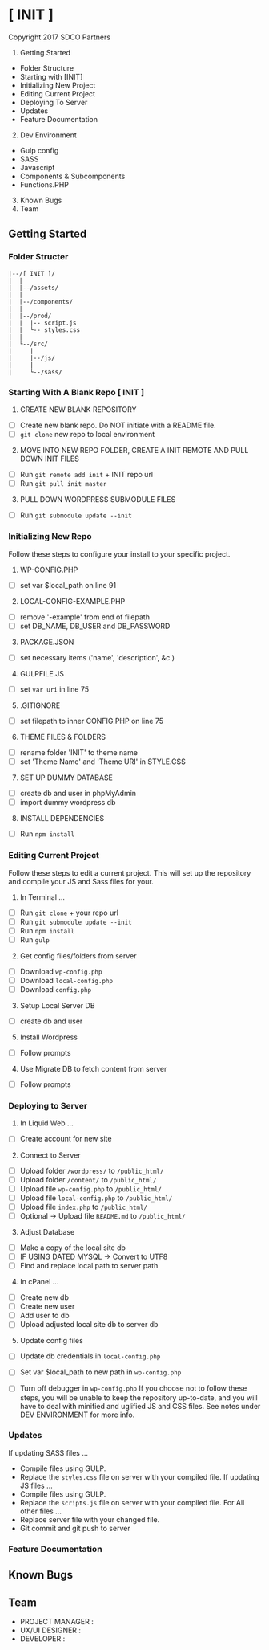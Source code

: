 # [ INIT ]
Copyright 2017 SDCO Partners

1. Getting Started 
  * Folder Structure
  * Starting with [INIT]
  * Initializing New Project
  * Editing Current Project
  * Deploying To Server
  * Updates
  * Feature Documentation
2. Dev Environment
  * Gulp config
  * SASS
  * Javascript 
  * Components & Subcomponents
  * Functions.PHP
3. Known Bugs 
4. Team


## Getting Started

### Folder Structer

```
|--/[ INIT ]/
|  |
|  |--/assets/
|  |
|  |--/components/
|  |
|  |--/prod/
|  |  |-- script.js
|  |  └-- styles.css
|  |
|  └--/src/
|     | 
|     |--/js/
|     |
|     └--/sass/

```

### Starting With A Blank Repo [ INIT ]
1. CREATE NEW BLANK REPOSITORY
  * [ ]  Create new blank repo. Do NOT initiate with a README file.
  * [ ]  `git clone` new repo to local environment 

2. MOVE INTO NEW REPO FOLDER, CREATE A INIT REMOTE AND PULL DOWN INIT FILES
  * [ ]  Run `git remote add init` + INIT repo url
  * [ ]  Run `git pull init master`

3. PULL DOWN WORDPRESS SUBMODULE FILES
  * [ ]  Run `git submodule update --init`


### Initializing New Repo
Follow these steps to configure your install to your specific project.

1. WP-CONFIG.PHP
  * [ ]  set var $local_path on line 91

2. LOCAL-CONFIG-EXAMPLE.PHP
  * [ ]  remove '-example' from end of filepath
  * [ ]  set DB_NAME, DB_USER and DB_PASSWORD

3. PACKAGE.JSON
  * [ ]  set necessary items ('name', 'description', &c.) 

4. GULPFILE.JS
  * [ ]  set `var uri` in line 75

5. .GITIGNORE
  * [ ]  set filepath to inner CONFIG.PHP on line 75

6. THEME FILES & FOLDERS
  * [ ]  rename folder 'INIT' to theme name
  * [ ]  set 'Theme Name' and 'Theme URI' in STYLE.CSS

7. SET UP DUMMY DATABASE
  * [ ]  create db and user in phpMyAdmin
  * [ ]  import dummy wordpress db
  
8. INSTALL DEPENDENCIES 
  * [ ]  Run `npm install`


### Editing Current Project
Follow these steps to edit a current project. This will set up the repository and compile your JS and Sass files for your.

1. In Terminal ...
  * [ ]  Run `git clone` + your repo url
  * [ ]  Run `git submodule update --init`
  * [ ]  Run `npm install` 
  * [ ]  Run `gulp`
2. Get config files/folders from server
  * [ ]  Download `wp-config.php`
  * [ ]  Download `local-config.php`
  * [ ]  Download `config.php`
3. Setup Local Server DB 
  * [ ]  create db and user
5. Install Wordpress
  * [ ]  Follow prompts 
4. Use Migrate DB to fetch content from server
  * [ ]  Follow prompts 

### Deploying to Server
1. In Liquid Web ...
  * [ ]  Create account for new site
2. Connect to Server
  * [ ]  Upload folder `/wordpress/` to `/public_html/`
  * [ ]  Upload folder `/content/` to `/public_html/`
  * [ ]  Upload file `wp-config.php` to `/public_html/`
  * [ ]  Upload file `local-config.php` to `/public_html/`
  * [ ]  Upload file `index.php` to `/public_html/`
  * [ ]  Optional -> Upload file `README.md` to `/public_html/`
3. Adjust Database
  * [ ]  Make a copy of the local site db 
  * [ ]  IF USING DATED MYSQL -> Convert to UTF8
  * [ ]  Find and replace local path to server path
4. In cPanel ...
  * [ ]  Create new db
  * [ ]  Create new user 
  * [ ]  Add user to db
  * [ ]  Upload adjusted local site db to server db
5. Update config files
  * [ ]  Update db credentials in `local-config.php`
  * [ ]  Set var $local_path to new path in `wp-config.php`
  * [ ]  Turn off debugger in `wp-config.php`
If you choose not to follow these steps, you will be unable to keep the repository up-to-date, and you will have to deal with minified and uglified JS and CSS files. See notes under DEV ENVIRONMENT for more info.


### Updates
If updating SASS files ...
  * Compile files using GULP.
  * Replace the `styles.css` file on server with your compiled file.
If updating JS files ...
  * Compile files using GULP.
  * Replace the `scripts.js` file on server with your compiled file.
For All other files ...
  * Replace server file with your changed file.
  * Git commit and git push to server


### Feature Documentation


## Known Bugs


## Team 
  
  * PROJECT MANAGER   :   
  * UX/UI DESIGNER    :   
  * DEVELOPER         :   

